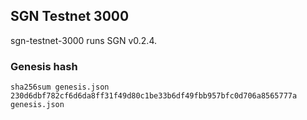 ## SGN Testnet 3000

sgn-testnet-3000 runs SGN v0.2.4.

### Genesis hash

```shellscript
sha256sum genesis.json
230d6dbf782cf6d6da8ff31f49d80c1be33b6df49fbb957bfc0d706a8565777a  genesis.json
```
